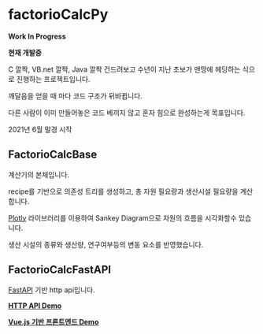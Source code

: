 # factorioCalcPy

**Work In Progress**

**현재 개발중**

C 깔짝, VB.net 깔짝, Java 깔짝 건드려보고 수년이 지난 초보가 맨땅에 헤딩하는 식으로 진행하는 프로젝트입니다.

깨달음을 얻을 때 마다 코드 구조가 뒤바뀝니다.

다른 사람이 이미 만들어놓은 코드 베끼지 않고 혼자 힘으로 완성하는게 목표입니다.

2021년 6월 말경 시작

## FactorioCalcBase
계산기의 본체입니다.

recipe를 기반으로 의존성 트리를 생성하고, 총 자원 필요량과 생산시설 필요량을 계산합니다.

[Plotly](https://github.com/plotly/plotly.py) 라이브러리를 이용하여 Sankey Diagram으로 자원의 흐름을 시각화할수 있습니다.

생산 시설의 종류와 생산량, 연구여부등의 변동 요소를 반영했습니다.

## FactorioCalcFastAPI
[FastAPI](https://fastapi.tiangolo.com/) 기반 http api입니다. 

<b>[HTTP API Demo](https://a.privatelaw.net/docs)</b>

<b>[Vue.js 기반 프론트엔드 Demo](https://fc.privatelaw.net)</b>
